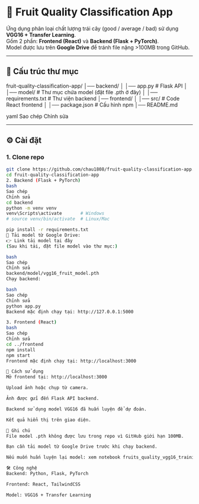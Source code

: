 # 🍎 Fruit Quality Classification App

Ứng dụng phân loại chất lượng trái cây (good / average / bad) sử dụng **VGG16 + Transfer Learning**.  
Gồm 2 phần: **Frontend (React)** và **Backend (Flask + PyTorch)**.  
Model được lưu trên **Google Drive** để tránh file nặng >100MB trong GitHub.

---

## 📂 Cấu trúc thư mục

fruit-quality-classification-app/
│── backend/
│ │── app.py # Flask API
│ │── model/ # Thư mục chứa model (đặt file .pth ở đây)
│ │── requirements.txt # Thư viện backend
│── frontend/
│ │── src/ # Code React frontend
│ │── package.json # Cấu hình npm
│── README.md

yaml
Sao chép
Chỉnh sửa

---

## ⚙️ Cài đặt

### 1. Clone repo
```bash
git clone https://github.com/chau1808/fruit-quality-classification-app.git
cd fruit-quality-classification-app
2. Backend (Flask + PyTorch)
bash
Sao chép
Chỉnh sửa
cd backend
python -m venv venv
venv\Scripts\activate       # Windows
# source venv/bin/activate  # Linux/Mac

pip install -r requirements.txt
🔹 Tải model từ Google Drive:
👉 Link tải model tại đây
(Sau khi tải, đặt file model vào thư mục:)

bash
Sao chép
Chỉnh sửa
backend/model/vgg16_fruit_model.pth
Chạy backend:

bash
Sao chép
Chỉnh sửa
python app.py
Backend mặc định chạy tại: http://127.0.0.1:5000

3. Frontend (React)
bash
Sao chép
Chỉnh sửa
cd ../frontend
npm install
npm start
Frontend mặc định chạy tại: http://localhost:3000

🚀 Cách sử dụng
Mở frontend tại: http://localhost:3000

Upload ảnh hoặc chụp từ camera.

Ảnh được gửi đến Flask API backend.

Backend sử dụng model VGG16 đã huấn luyện để dự đoán.

Kết quả hiển thị trên giao diện.

📌 Ghi chú
File model .pth không được lưu trong repo vì GitHub giới hạn 100MB.

Bạn cần tải model từ Google Drive trước khi chạy backend.

Nếu muốn huấn luyện lại model: xem notebook fruits_quality_vgg16_training.ipynb.

🛠 Công nghệ
Backend: Python, Flask, PyTorch

Frontend: React, TailwindCSS

Model: VGG16 + Transfer Learning

